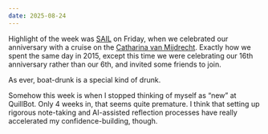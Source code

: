```yaml
---
date: 2025-08-24
---
```


Highlight of the week was [SAIL](https://www.sail.nl/) on Friday, when we celebrated our anniversary with a cruise on the [Catharina van Mijdrecht](https://www.catharinavanmijdrecht.nl/). Exactly how we spent the same day in 2015, except this time we were celebrating our 16th anniversary rather than our 6th, and invited some friends to join.

As ever, boat-drunk is a special kind of drunk.

Somehow this week is when I stopped thinking of myself as “new” at QuillBot. Only 4 weeks in, that seems quite premature. I think that setting up rigorous note-taking and AI-assisted reflection processes have really accelerated my confidence-building, though.
